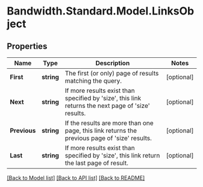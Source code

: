 # Bandwidth.Standard.Model.LinksObject

## Properties

Name | Type | Description | Notes
------------ | ------------- | ------------- | -------------
**First** | **string** | The first (or only) page of results matching the query. | [optional] 
**Next** | **string** | If more results exist than specified by &#39;size&#39;, this link returns the next page of &#39;size&#39; results. | [optional] 
**Previous** | **string** | If the results are more than one page, this link returns the previous page of &#39;size&#39; results. | [optional] 
**Last** | **string** | If more results exist than specified by &#39;size&#39;, this link return the last page of result. | [optional] 

[[Back to Model list]](../README.md#documentation-for-models) [[Back to API list]](../README.md#documentation-for-api-endpoints) [[Back to README]](../README.md)

